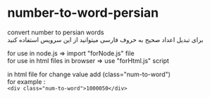 # number-to-word-persian
convert number to persian words <br>
برای تبدیل اعداد صحیح به حروف فارسی میتوانید از این سرویس استفاده کنید <br>

for use in node.js => import "forNode.js" file <br>
for use in html files in browser => use "forHtml.js" script<br>

in html file for change value add (class="num-to-word")<br>
for example : <br>
`<div class="num-to-word">1000050</div>`
